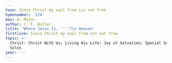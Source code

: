 ```yaml
---
tune: Since Christ my soul from sin set free
hymnnumber: '224'
key: A♭ Major
author: C. F. Butler
title: 'Where Jesus Is, ''''Tis Heaven'
firstline: Since Christ my soul from sin set free
topic: >-
  Christ: Christ With Us; Living His Life: Joy of Salvation; Special Selections:
  Solos
year: '-'
---
```


